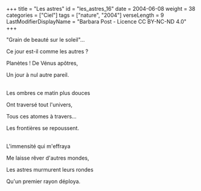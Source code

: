 +++
title = "Les astres"
id = "les_astres_16"
date = 2004-06-08
weight = 38
categories = ["Ciel"]
tags = ["nature", "2004"]
verseLength = 9
LastModifierDisplayName = "Barbara Post - Licence CC BY-NC-ND 4.0"
+++

"Grain de beauté sur le soleil"...

Ce jour est-il comme les autres ?

Planètes ! De Vénus apôtres,

Un jour à nul autre pareil.

 \
Les ombres ce matin plus douces

Ont traversé tout l'univers,

Tous ces atomes à travers...

Les frontières se repoussent.

 \
L'immensité qui m'effraya

Me laisse rêver d'autres mondes,

Les astres murmurent leurs rondes

Qu'un premier rayon déploya.
